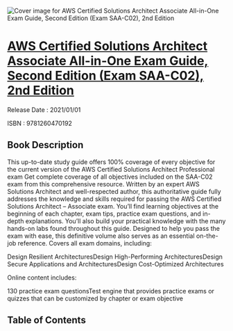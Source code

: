 ![Cover image for AWS Certified Solutions Architect Associate All-in-One Exam Guide, Second Edition (Exam SAA-C02), 2nd Edition](https://imgdetail.ebookreading.net/cover/cover/202109/EB9781260470192.jpg)

[AWS Certified Solutions Architect Associate All-in-One Exam Guide, Second Edition (Exam SAA-C02), 2nd Edition](https://ebookreading.net/view/book/AWS+Certified+Solutions+Architect+Associate+All-in-One+Exam+Guide%2C+Second+Edition+%28Exam+SAA-C02%29%2C+2nd+Edition-EB9781260470192_1.html "AWS Certified Solutions Architect Associate All-in-One Exam Guide, Second Edition (Exam SAA-C02), 2nd Edition")
====================================================================================================================

Release Date : 2021/01/01

ISBN : 9781260470192

Book Description
-----------------

This up-to-date study guide offers 100% coverage of every objective for the current version of the AWS Certified Solutions Architect Professional exam
Get complete coverage of all objectives included on the SAA-C02 exam from this comprehensive resource. Written by an expert AWS Solutions Architect and well-respected author, this authoritative guide fully addresses the knowledge and skills required for passing the AWS Certified Solutions Architect – Associate exam. You’ll find learning objectives at the beginning of each chapter, exam tips, practice exam questions, and in-depth explanations. You’ll also build your practical knowledge with the many hands-on labs found throughout this guide. Designed to help you pass the exam with ease, this definitive volume also serves as an essential on-the-job reference.
Covers all exam domains, including:

Design Resilient ArchitecturesDesign High-Performing ArchitecturesDesign Secure Applications and ArchitecturesDesign Cost-Optimized Architectures

Online content includes:



130 practice exam questionsTest engine that provides practice exams or quizzes that can be customized by chapter or exam objective



  

Table of Contents
-----------------

